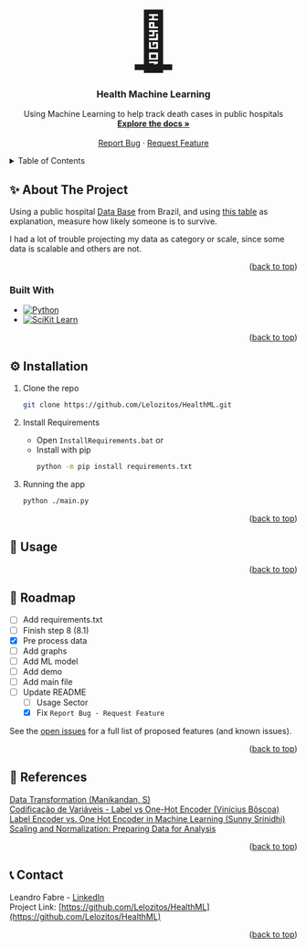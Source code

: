 <a name="readme-top"></a>

<!-- PROJECT LOGO -->
<br />
<div align="center">
  <a align="center" href="https://github.com/Lelozitos/HealthML" style="font-size:100px"> 🏥 </a>

<h3 align="center">Health Machine Learning</h3>

  <p align="center">
    Using Machine Learning to help track death cases in public hospitals
    <br />
    <a href="https://github.com/Lelozitos/HealthML"><strong>Explore the docs »</strong></a>
    <br />
    <br />
    <!--<a href="https://github.com/Lelozitos/HealthML.git">View Demo</a>-->
    <!--·-->
    <a href="https://github.com/Lelozitos/HealthML/issues/new?labels=bug&template=bug-report---.md">Report Bug</a>
    ·
    <a href="https://github.com/Lelozitos/HealthML/issues/new?labels=enhancement&template=feature-request---.md">Request Feature</a>
  </p>
</div>

<!-- TABLE OF CONTENTS -->
<details>
  <summary>Table of Contents</summary>
  <ol>
    <li>
      <a href="#about">About The Project</a>
      <ul>
        <li><a href="#built-with">Built With</a></li>
      </ul>
    </li>
    <li>
      <a href="#installation">Installation</a>
    </li>
    <li><a href="#usage">Usage</a></li>
    <li><a href="#roadmap">Roadmap</a></li>
    <li><a href="#contact">Contact</a></li>
  </ol>
</details>

<!-- ABOUT THE PROJECT -->

<a name="about"></a>

## ✨ About The Project

 <!--![Demo](aaaaaaaaaaaaaaaaa) -->

Using a public hospital [Data Base](https://drive.google.com/file/d/1U-XPNjYmcdOugNJBVGAQ7UtQDjb0VnL8/view?usp=sharing) from Brazil, and using [this table](https://drive.google.com/file/d/1K9uOEvI7ffgBGzV9gXiluurW-xMgfTac/view?usp=sharing) as explanation, measure how likely someone is to survive.

I had a lot of trouble projecting my data as category or scale, since some data is scalable and others are not.

<p align="right">(<a href="#readme-top">back to top</a>)</p>

<a name="built-with"></a>

### Built With

- [![Python][Python-img]][Python.com]
- [![SciKit Learn][SciKitLearn-img]][SciKitLearn.com]

<p align="right">(<a href="#readme-top">back to top</a>)</p>

<!-- INSTALLATION -->

<a name="installation"></a>

## ⚙️️️️️ Installation

1. Clone the repo

   ```sh
   git clone https://github.com/Lelozitos/HealthML.git
   ```

1. Install Requirements

   - Open `InstallRequirements.bat` or
   - Install with pip
     ```sh
     python -m pip install requirements.txt
     ```

1. Running the app
   ```sh
   python ./main.py
   ```

<p align="right">(<a href="#readme-top">back to top</a>)</p>

<!-- USAGE -->

<a name="usage"></a>

## 🔧 Usage

<!--Just run the main.py file and all the graphs should appear-->

<!--- **graph1 |** See graphs-->
<!--- **graph2 &nbsp;&nbsp;|** See graphs-->
<!--- **graph3 &nbsp;|** See graphs-->

<p align="right">(<a href="#readme-top">back to top</a>)</p>

<!-- ROADMAP -->

<a name="roadmap"></a>

## 🚀 Roadmap

- [ ] Add requirements.txt
- [ ] Finish step 8 (8.1)
- [x] Pre process data
- [ ] Add graphs
- [ ] Add ML model
- [ ] Add demo
- [ ] Add main file
- [ ] Update README
  - [ ] Usage Sector
  - [x] Fix `Report Bug · Request Feature`

See the [open issues](https://github.com/Lelozitos/HealthML/issues) for a full list of proposed features (and known issues).

<p align="right">(<a href="#readme-top">back to top</a>)</p>

<!-- REFERENCES -->

<a name="references"></a>

## 📰 References

[Data Transformation (Manikandan, S)](https://www.proquest.com/openview/0cd9253c4373494ffa63f77a54621538/1?pq-origsite=gscholar&cbl=226473)  
[Codificação de Variáveis - Label vs One-Hot Encoder (Vinícius Bôscoa)](https://www.viniboscoa.dev/blog/codificacao-de-variaveis-label-vs-one-hot-encoder)  
[Label Encoder vs. One Hot Encoder in Machine Learning (Sunny Srinidhi)](https://contactsunny.medium.com/label-encoder-vs-one-hot-encoder-in-machine-learning-3fc273365621)  
[Scaling and Normalization: Preparing Data for Analysis](https://dataheadhunters.com/academy/scaling-and-normalization-preparing-data-for-analysis/)

<p align="right">(<a href="#readme-top">back to top</a>)</p>

<!-- CONTACT -->

<a name="contact"></a>

## 📞 Contact

Leandro Fabre - [LinkedIn](https://www.linkedin.com/in/leandrofabre/)  
Project Link: [https://github.com/Lelozitos/HealthML](https://github.com/Lelozitos/HealthML)

<p align="right">(<a href="#readme-top">back to top</a>)</p>

<!-- MARKDOWN LINKS & IMAGES -->

[Python-img]: https://img.shields.io/badge/Python-35495E?style=for-the-badge&logo=python&logoColor=4FC08D
[Python.com]: https://www.python.org
[SciKitLearn-img]: https://img.shields.io/badge/SciKit_Learn-4A4A55?style=for-the-badge&logo=scikitlearn&logoColor=76a2e8
[SciKitLearn.com]: https://scikit-learn.org/stable/index.html
